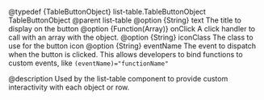 @typedef {TableButtonObject} list-table.TableButtonObject TableButtonObject
@parent list-table
@option {String} text The title to display on the button
@option {Function(Array<Object>)} onClick A click handler to call with an array with the object.
@option {String} iconClass The class to use for the button icon
@option {String} eventName The event to dispatch when the button is clicked. This allows developers to bind functions to custom events, like `(eventName)="functionName"`

@description
Used by the list-table component to provide custom interactivity with each object or row.
